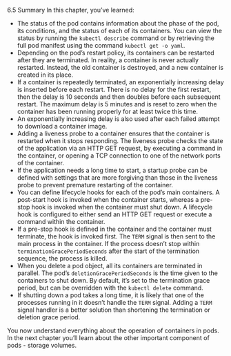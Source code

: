 6.5      Summary
In this chapter, you’ve learned:

* The status of the pod contains information about the phase of the pod, its conditions, and the status of each of its containers. You can view the status by running the `kubectl describe` command or by retrieving the full pod manifest using the command `kubectl get -o yaml`.
* Depending on the pod’s restart policy, its containers can be restarted after they are terminated. In reality, a container is never actually restarted. Instead, the old container is destroyed, and a new container is created in its place.
* If a container is repeatedly terminated, an exponentially increasing delay is inserted before each restart. There is no delay for the first restart, then the delay is 10 seconds and then doubles before each subsequent restart. The maximum delay is 5 minutes and is reset to zero when the container has been running properly for at least twice this time.
* An exponentially increasing delay is also used after each failed attempt to download a container image.
* Adding a liveness probe to a container ensures that the container is restarted when it stops responding. The liveness probe checks the state of the application via an HTTP GET request, by executing a command in the container, or opening a TCP connection to one of the network ports of the container.
* If the application needs a long time to start, a startup probe can be defined with settings that are more forgiving than those in the liveness probe to prevent premature restarting of the container.
* You can define lifecycle hooks for each of the pod’s main containers. A post-start hook is invoked when the container starts, whereas a pre-stop hook is invoked when the container must shut down. A lifecycle hook is configured to either send an HTTP GET request or execute a command within the container.
* If a pre-stop hook is defined in the container and the container must terminate, the hook is invoked first. The `TERM` signal is then sent to the main process in the container. If the process doesn’t stop within `terminationGracePeriodSeconds` after the start of the termination sequence, the process is killed.
* When you delete a pod object, all its containers are terminated in parallel. The pod’s `deletionGracePeriodSeconds` is the time given to the containers to shut down. By default, it’s set to the termination grace period, but can be overridden with the `kubectl delete` command.
* If shutting down a pod takes a long time, it is likely that one of the processes running in it doesn’t handle the `TERM` signal. Adding a `TERM` signal handler is a better solution than shortening the termination or deletion grace period.

You now understand everything about the operation of containers in pods. In the next chapter you’ll learn about the other important component of pods - storage volumes.
